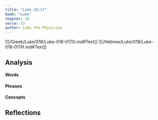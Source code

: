 ```yaml
---
title: "Luke 18:17"
book: "Luke"
chapter: 18
verse: 17
author: Luke the Physician
---
```

![[/Greek/Luke/018/Luke-018-017G.md#Text]]
![[/Hebrew/Luke/018/Luke-018-017H.md#Text]]

## Analysis

#### Words

#### Phrases

#### Concepts

## Reflections
